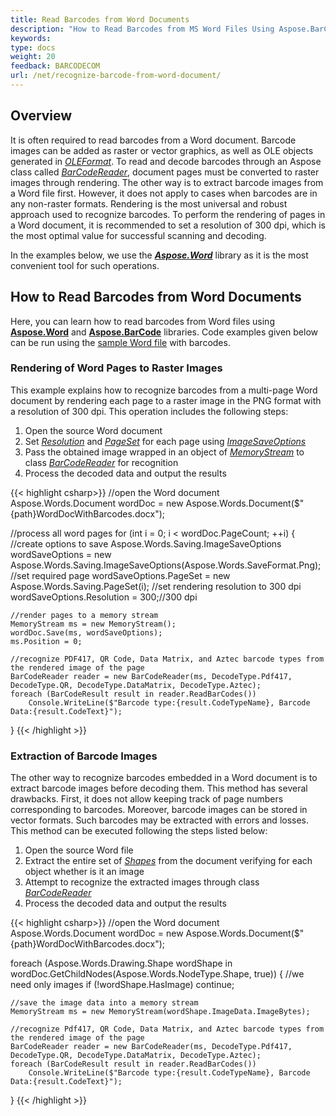 ```yaml
---
title: Read Barcodes from Word Documents
description: "How to Read Barcodes from MS Word Files Using Aspose.BarCode and Aspose.Words for .NET"
keywords:
type: docs
weight: 20
feedback: BARCODECOM
url: /net/recognize-barcode-from-word-document/
---
```

## **Overview**
It is often required to read barcodes from a Word document. Barcode images can be added as raster or vector graphics, as well as OLE objects generated in [*OLEFormat*](https://docs.microsoft.com/office/vba/api/word.oleformat). To read and decode barcodes through an Aspose class called [*BarCodeReader*](https://reference.aspose.com/barcode/net/aspose.barcode.barcoderecognition/barcodereader), document pages must be converted to raster images through rendering. The other way is to extract barcode images from a Word file first. However, it does not apply to cases when barcodes are in any non-raster formats. Rendering is the most universal and robust approach used to recognize barcodes. To perform the rendering of pages in a Word document, it is recommended to set a resolution of 300 dpi, which is the most optimal value for successful scanning and decoding.

In the examples below, we use the [***Aspose.Word***](https://products.aspose.com/words/net/) library as it is the most convenient tool for such operations.
  
## **How to Read Barcodes from Word Documents**
Here, you can learn how to read barcodes from Word files using [**Aspose.Word**](https://reference.aspose.com/words/net/) and [**Aspose.BarCode**](https://reference.aspose.com/barcode/net/) libraries. Code examples given below can be run using the [sample Word file](worddocwithbarcodes.docx) with barcodes.

### **Rendering of Word Pages to Raster Images**

This example explains how to recognize barcodes from a multi-page Word document by rendering each page to a raster image in the PNG format with a resolution of 300 dpi. This operation includes the following steps:
1.	Open the source Word document
2.	Set [*Resolution*](https://reference.aspose.com/barcode/net/aspose.barcode.generation/basegenerationparameters/properties/resolution) and [*PageSet*](https://reference.aspose.com/words/net/aspose.words.saving/pageset) for each page using [*ImageSaveOptions*](https://reference.aspose.com/words/net/aspose.words.saving/imagesaveoptions)
3.	Pass the obtained image wrapped in an object of [*MemoryStream*](https://docs.microsoft.com/dotnet/api/system.io.memorystream) to class [*BarCodeReader*](https://reference.aspose.com/barcode/net/aspose.barcode.barcoderecognition/barcodereader) for recognition
4.	Process the decoded data and output the results  
  
{{< highlight csharp>}}
//open the Word document
Aspose.Words.Document wordDoc = new Aspose.Words.Document($"{path}WordDocWithBarcodes.docx");

//process all word pages
for (int i = 0; i < wordDoc.PageCount; ++i)
{
    //create options to save
    Aspose.Words.Saving.ImageSaveOptions wordSaveOptions = new Aspose.Words.Saving.ImageSaveOptions(Aspose.Words.SaveFormat.Png);
    //set required page
    wordSaveOptions.PageSet = new Aspose.Words.Saving.PageSet(i);
    //set rendering resolution to 300 dpi
    wordSaveOptions.Resolution = 300;//300 dpi

    //render pages to a memory stream
    MemoryStream ms = new MemoryStream();
    wordDoc.Save(ms, wordSaveOptions);
    ms.Position = 0;

    //recognize PDF417, QR Code, Data Matrix, and Aztec barcode types from the rendered image of the page
    BarCodeReader reader = new BarCodeReader(ms, DecodeType.Pdf417, DecodeType.QR, DecodeType.DataMatrix, DecodeType.Aztec);
    foreach (BarCodeResult result in reader.ReadBarCodes())
        Console.WriteLine($"Barcode type:{result.CodeTypeName}, Barcode Data:{result.CodeText}");
}
{{< /highlight >}}
  
### **Extraction of Barcode Images**

The other way to recognize barcodes embedded in a Word document is to extract barcode images before decoding them. This method has several drawbacks. First, it does not allow keeping track of page numbers corresponding to barcodes. Moreover, barcode images can be stored in vector formats. Such barcodes may be extracted with errors and losses.  
This method can be executed following the steps listed below:
1.	Open the source Word file
2.	Extract the entire set of [*Shapes*](https://reference.aspose.com/words/net/aspose.words.drawing/shape) from the document verifying for each object whether is it an image
3.	Attempt to recognize the extracted images through class [*BarCodeReader*](https://reference.aspose.com/barcode/net/aspose.barcode.barcoderecognition/barcodereader)
4.	Process the decoded data and output the results 
  
{{< highlight csharp>}}
//open the Word document
Aspose.Words.Document wordDoc = new Aspose.Words.Document($"{path}WordDocWithBarcodes.docx");

foreach (Aspose.Words.Drawing.Shape wordShape in wordDoc.GetChildNodes(Aspose.Words.NodeType.Shape, true))
{
    //we need only images
    if (!wordShape.HasImage) continue;

    //save the image data into a memory stream
    MemoryStream ms = new MemoryStream(wordShape.ImageData.ImageBytes);

    //recognize Pdf417, QR Code, Data Matrix, and Aztec barcode types from the rendered image of the page
    BarCodeReader reader = new BarCodeReader(ms, DecodeType.Pdf417, DecodeType.QR, DecodeType.DataMatrix, DecodeType.Aztec);
    foreach (BarCodeResult result in reader.ReadBarCodes())
        Console.WriteLine($"Barcode type:{result.CodeTypeName}, Barcode Data:{result.CodeText}");
}
{{< /highlight >}}
  
